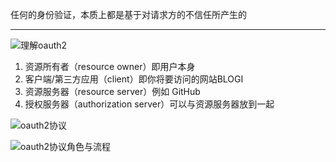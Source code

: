 任何的身份验证，本质上都是基于对请求方的不信任所产生的
***
<!--more-->

![理解oauth2](https://gitee.com/zelen/IMG/raw/master/PicGo/oauth2.png)

1. 资源所有者（resource owner）即用户本身
2. 客户端/第三方应用（client）即你将要访问的网站BLOGI
3. 资源服务器（resource server）例如 GitHub
4. 授权服务器（authorization server）可以与资源服务器放到一起 

![oauth2协议](https://gitee.com/zelen/IMG/raw/master/PicGo/oauth2-1.png)

![oauth2协议角色与流程](https://gitee.com/zelen/IMG/raw/master/PicGo/oauth2-2.png)
